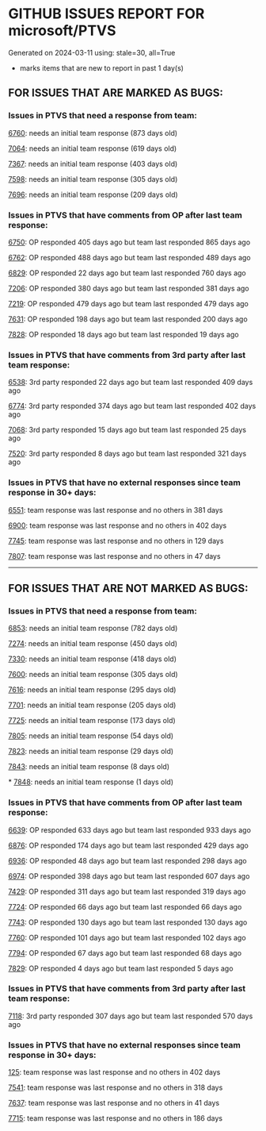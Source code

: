 
# GITHUB ISSUES REPORT FOR microsoft/PTVS


Generated on 2024-03-11 using: stale=30, all=True


* marks items that are new to report in past 1 day(s)


## FOR ISSUES THAT ARE MARKED AS BUGS:


### Issues in PTVS that need a response from team:


  [6760](https://github.com/microsoft/PTVS/issues/6760 "Evaluates all the expressions in interactive windows ignore the Completion Mode setting."): needs an initial team response (873 days old)

  [7064](https://github.com/microsoft/PTVS/issues/7064 "Some intellisense don't work well in interactive window after writing some REPL commands"): needs an initial team response (619 days old)

  [7367](https://github.com/microsoft/PTVS/issues/7367 "No output result after clicking 'Execute Project in Python Interactive'"): needs an initial team response (403 days old)

  [7598](https://github.com/microsoft/PTVS/issues/7598 "Auto commenting lines using LF or CRLF "): needs an initial team response (305 days old)

  [7696](https://github.com/microsoft/PTVS/issues/7696 "Go To All can't find the method where is defined in another project"): needs an initial team response (209 days old)

### Issues in PTVS that have comments from OP after last team response:


  [6750](https://github.com/microsoft/PTVS/issues/6750 "An error pops up when run &quot;Django Check, Django Migrate, Django Create Superuser...&quot;. "): OP responded 405 days ago but team last responded 865 days ago

  [6762](https://github.com/microsoft/PTVS/issues/6762 "Unchecked &quot;Parameter information&quot; still has signature help."): OP responded 488 days ago but team last responded 489 days ago

  [6829](https://github.com/microsoft/PTVS/issues/6829 "IntelliSense which is modified manually does not work after restart the VS."): OP responded 22 days ago but team last responded 760 days ago

  [7206](https://github.com/microsoft/PTVS/issues/7206 "The active environment doesn't change with the Cookiecutter Explorer is open"): OP responded 380 days ago but team last responded 381 days ago

  [7219](https://github.com/microsoft/PTVS/issues/7219 "No output with using ipython interactive window"): OP responded 479 days ago but team last responded 479 days ago

  [7631](https://github.com/microsoft/PTVS/issues/7631 "An unexpected error occured when first creating the conda env."): OP responded 198 days ago but team last responded 200 days ago

  [7828](https://github.com/microsoft/PTVS/issues/7828 "IntelliSense for Search Paths doesn't work when import folder outside the workspace."): OP responded 18 days ago but team last responded 19 days ago

### Issues in PTVS that have comments from 3rd party after last team response:


  [6538](https://github.com/microsoft/PTVS/issues/6538 "No static analysis suggestions in Interactive window."): 3rd party responded 22 days ago but team last responded 409 days ago

  [6774](https://github.com/microsoft/PTVS/issues/6774 "The Python installed from Microsoft Store couldn't view installed packages when first use the environment."): 3rd party responded 374 days ago but team last responded 402 days ago

  [7068](https://github.com/microsoft/PTVS/issues/7068 "reportMissingImports : Even if the module is successfully installed, a warning will still be displayed in the Error List window"): 3rd party responded 15 days ago but team last responded 25 days ago

  [7520](https://github.com/microsoft/PTVS/issues/7520 " Visual Studio 2022 keeps breaking on exception which seems to be handled in Python internally"): 3rd party responded 8 days ago but team last responded 321 days ago

### Issues in PTVS that have no external responses since team response in 30+ days:


  [6551](https://github.com/microsoft/PTVS/issues/6551 "Navigation bar is not working"): team response was last response and no others in 381 days

  [6900](https://github.com/microsoft/PTVS/issues/6900 "Python 3.10 fails to hit breakpoints when &quot;Native Code Debugging&quot; is enabled."): team response was last response and no others in 402 days

  [7745](https://github.com/microsoft/PTVS/issues/7745 "There is no info bar appear to suggest install pytest when Test Explorer is open "): team response was last response and no others in 129 days

  [7807](https://github.com/microsoft/PTVS/issues/7807 "It showed empty class name when type @."): team response was last response and no others in 47 days

---

## FOR ISSUES THAT ARE NOT MARKED AS BUGS:


### Issues in PTVS that need a response from team:


  [6853](https://github.com/microsoft/PTVS/issues/6853 "Unable to install suggested module when using IPython interactive mode."): needs an initial team response (782 days old)

  [7274](https://github.com/microsoft/PTVS/issues/7274 "Changing error messages - differences in reported errors between VS and pyright cli"): needs an initial team response (450 days old)

  [7330](https://github.com/microsoft/PTVS/issues/7330 "Unable to create DLL for C++ "): needs an initial team response (418 days old)

  [7600](https://github.com/microsoft/PTVS/issues/7600 "Modal pop-up persists when a breakpoint cannot resolve conditional expression "): needs an initial team response (305 days old)

  [7616](https://github.com/microsoft/PTVS/issues/7616 "Lots of debug symbols are being loaded at every application start"): needs an initial team response (295 days old)

  [7701](https://github.com/microsoft/PTVS/issues/7701 "No IntelliSense when import a new created django app."): needs an initial team response (205 days old)

  [7725](https://github.com/microsoft/PTVS/issues/7725 "The VS crashed after choose the progress when remote debug."): needs an initial team response (173 days old)

  [7805](https://github.com/microsoft/PTVS/issues/7805 "Refactor rename incorrect when the referenced method is defined in another project."): needs an initial team response (54 days old)

  [7823](https://github.com/microsoft/PTVS/issues/7823 "Unexpected error occured. About Conda env."): needs an initial team response (29 days old)

  [7843](https://github.com/microsoft/PTVS/issues/7843 "Bogus Environment Names in UI"): needs an initial team response (8 days old)

\* [7848](https://github.com/microsoft/PTVS/issues/7848 "Issue when cloning respiratory"): needs an initial team response (1 days old)

### Issues in PTVS that have comments from OP after last team response:


  [6639](https://github.com/microsoft/PTVS/issues/6639 " IntelliSense does not work when changed SearchPath in PythonSettings.json file in open folder."): OP responded 633 days ago but team last responded 933 days ago

  [6876](https://github.com/microsoft/PTVS/issues/6876 "Extract method only works on one line and rename doesn't work at all"): OP responded 174 days ago but team last responded 429 days ago

  [6936](https://github.com/microsoft/PTVS/issues/6936 "Skip tests after clicking “Analyze Code Coverage”."): OP responded 48 days ago but team last responded 298 days ago

  [6974](https://github.com/microsoft/PTVS/issues/6974 "No IntelliSense when import folder under the workspace."): OP responded 398 days ago but team last responded 607 days ago

  [7429](https://github.com/microsoft/PTVS/issues/7429 "Start without Debug and Start with Debug button not available in right click menu"): OP responded 311 days ago but team last responded 319 days ago

  [7724](https://github.com/microsoft/PTVS/issues/7724 "An error pops up after clicking 'Find' when attach to python remote."): OP responded 66 days ago but team last responded 66 days ago

  [7743](https://github.com/microsoft/PTVS/issues/7743 "environment load sequence broken"): OP responded 130 days ago but team last responded 130 days ago

  [7760](https://github.com/microsoft/PTVS/issues/7760 "Failed to create &quot;tiangolo/full-stack-fastapi-postgresql&quot; template in Cookiecutter. "): OP responded 101 days ago but team last responded 102 days ago

  [7794](https://github.com/microsoft/PTVS/issues/7794 "Unable to debug python code in a C++ application that embeds the python interpreter"): OP responded 67 days ago but team last responded 68 days ago

  [7829](https://github.com/microsoft/PTVS/issues/7829 "&quot;Python was not found; run without arguments to install from the Microsoft Store...&quot; appeared in Python project. "): OP responded 4 days ago but team last responded 5 days ago

### Issues in PTVS that have comments from 3rd party after last team response:


  [7118](https://github.com/microsoft/PTVS/issues/7118 "IPython interactive mode always freezing"): 3rd party responded 307 days ago but team last responded 570 days ago

### Issues in PTVS that have no external responses since team response in 30+ days:


  [125](https://github.com/microsoft/PTVS/issues/125 "Automatically attach to subprocesses when debugging"): team response was last response and no others in 402 days

  [7541](https://github.com/microsoft/PTVS/issues/7541 "The 'environment.yml' file can not be detected to create a conda env when reload project"): team response was last response and no others in 318 days

  [7637](https://github.com/microsoft/PTVS/issues/7637 "IntelliSense hangs indefinitely on various occasions, only process restart helps"): team response was last response and no others in 41 days

  [7715](https://github.com/microsoft/PTVS/issues/7715 "After switching to the &quot;Packages&quot; window a second time, the packages are not displayed."): team response was last response and no others in 186 days
